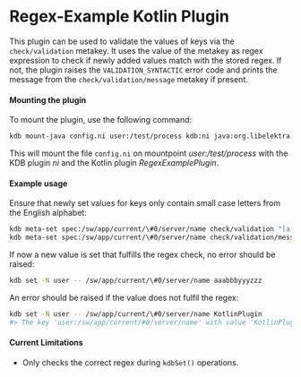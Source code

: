 # Regex-Example Kotlin Plugin

This plugin can be used to validate the values of keys via the `check/validation` metakey.
It uses the value of the metakey as regex expression to check if newly added values match with the stored regex.
If not, the plugin raises the `VALIDATION_SYNTACTIC` error code and prints the message from the `check/validation/message` metakey if present.

#### Mounting the plugin

To mount the plugin, use the following command:

```sh
kdb mount-java config.ni user:/test/process kdb:ni java:org.libelektra.plugin.RegexExamplePlugin
```

This will mount the file `config.ni` on mountpoint _user:/test/process_ with the KDB plugin _ni_ and the Kotlin plugin _RegexExamplePlugin_.

#### Example usage

Ensure that newly set values for keys only contain small case letters from the English alphabet:

```sh
kdb meta-set spec:/sw/app/current/\#0/server/name check/validation "[a-z]*"
kdb meta-set spec:/sw/app/current/\#0/server/name check/validation/message "Server names must consist of lowercase letters only."
```

If now a new value is set that fulfills the regex check, no error should be raised:

```sh
kdb set -N user -- /sw/app/current/\#0/server/name aaabbbyyyzzz
```

An error should be raised if the value does not fulfil the regex:

```sh
kdb set -N user -- /sw/app/current/\#0/server/name KotlinPlugin
#> The key 'user:/sw/app/current/#0/server/name' with value 'KotlinPlugin' does not confirm to its regular expression. Reason: Server names must consist of lowercase letters only.
```

#### Current Limitations

- Only checks the correct regex during `kdbSet()` operations.
